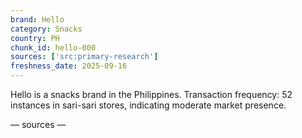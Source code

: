 ```yaml
---
brand: Hello
category: Snacks
country: PH
chunk_id: hello-000
sources: ['src:primary-research']
freshness_date: 2025-09-16
---
```


Hello is a snacks brand in the Philippines. Transaction frequency: 52 instances in sari-sari stores, indicating moderate market presence.

— sources —
